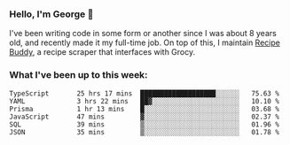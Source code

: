 ### Hello, I'm George 👋

I've been writing code in some form or another since I was about 8 years old, and recently made it my full-time job. On top of this, I maintain [Recipe Buddy](https://github.com/georgegebbett/recipe-buddy), a recipe scraper that interfaces with Grocy.  

<!--
**georgegebbett/georgegebbett** is a ✨ _special_ ✨ repository because its `README.md` (this file) appears on your GitHub profile.

Here are some ideas to get you started:

- 🔭 I’m currently working on ...
- 🌱 I’m currently learning ...
- 👯 I’m looking to collaborate on ...
- 🤔 I’m looking for help with ...
- 💬 Ask me about ...
- 📫 How to reach me: ...
- 😄 Pronouns: ...
- ⚡ Fun fact: ...
-->

### What I've been up to this week:
<!--START_SECTION:waka-->

```text
TypeScript       25 hrs 17 mins  ███████████████████░░░░░░   75.63 %
YAML             3 hrs 22 mins   ██▓░░░░░░░░░░░░░░░░░░░░░░   10.10 %
Prisma           1 hr 13 mins    █░░░░░░░░░░░░░░░░░░░░░░░░   03.68 %
JavaScript       47 mins         ▓░░░░░░░░░░░░░░░░░░░░░░░░   02.37 %
SQL              39 mins         ▒░░░░░░░░░░░░░░░░░░░░░░░░   01.96 %
JSON             35 mins         ▒░░░░░░░░░░░░░░░░░░░░░░░░   01.78 %
```

<!--END_SECTION:waka-->
